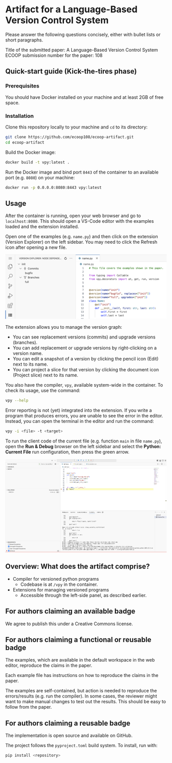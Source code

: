 # Artifact for a Language-Based Version Control System

Please answer the following questions concisely, either with bullet lists or short paragraphs.

Title of the submitted paper: A Language-Based Version Control System
ECOOP submission number for the paper: 108


## Quick-start guide (Kick-the-tires phase)

### Prerequisites
You should have Docker installed on your machine and at least 2GB of free space.

### Installation
Clone this repository locally to your machine and `cd` to its directory:

```bash
git clone https://github.com/ecoop108/ecoop-artifact.git
cd ecoop-artifact
```

Build the Docker image:

```bash
docker build -t vpy:latest .
```

Run the Docker image and bind port `8443` of the container to an available port (e.g. `8080`) on your machine:

```bash
docker run -p 0.0.0.0:8080:8443 vpy:latest
```

## Usage
After the container is running, open your web browser and go to `localhost:8080`. This should open a VS-Code editor with the examples loaded and the extension installed.

Open one of the examples (e.g. `name.py`) and then click on the extension (Version Explorer) on the left sidebar. You may need to click the Refresh icon after opening a new file.

![Version explorer extension](./resources/version-explorer.png)

The extension allows you to manage the version graph:
- You can see replacement versions (commits) and upgrade versions (branches).
- You can add replacement or upgrade versions by right-clicking on a version name.
- You can edit a snapshot of a version by clicking the pencil icon (Edit) next to its name.
- You can project a slice for that version by clicking the document icon (Project slice) next to its name.

You also have the compiler, `vpy`, available system-wide in the container. To check its usage, use the command:

```bash
vpy --help
```
Error reporting is not (yet) integrated into the extension. If you write a program that produces errors, you are unable to see the error in the editor. Instead, you can open the terminal in the editor and run the command:

```bash
vpy -i <file> -t <target>
```

To run the client code of the current file (e.g. function `main` in file `name.py`), open the **Run & Debug** browser on the left sidebar and select the **Python: Current File** run configuration, then press the green arrow.  

![Run configuration](./resources/run.png)


## Overview: What does the artifact comprise?

- Compiler for versioned python programs
  - Codebase is at `/vpy` in the container.
- Extensions for managing versioned programs
  - Accessible through the left-side panel, as described earlier.


## For authors claiming an available badge

We agree to publish this under a Creative Commons license.

## For authors claiming a functional or reusable badge

The examples, which are available in the default workspace in the web editor, reproduce the claims in the paper.

Each example file has instructions on how to reproduce the claims in the paper.

The examples are self-contained, but action is needed to reproduce the errors/results (e.g. run the compiler). In some cases, the reviewer might want to make manual changes to test out the results. This should be easy to follow from the paper.

## For authors claiming a reusable badge

The implementation is open source and available on GitHub.

The project follows the `pyproject.toml` build system. To install, run with:

~~~bash
pip install <repository>
~~~
